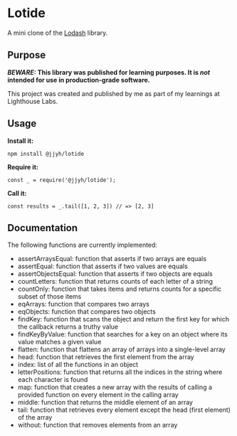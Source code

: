# Lotide

A mini clone of the [Lodash](https://lodash.com) library.

## Purpose

**_BEWARE:_ This library was published for learning purposes. It is _not_ intended for use in production-grade software.**

This project was created and published by me as part of my learnings at Lighthouse Labs. 

## Usage

**Install it:**

`npm install @jjyh/lotide`

**Require it:**

`const _ = require('@jjyh/lotide');`

**Call it:**

`const results = _.tail([1, 2, 3]) // => [2, 3]`

## Documentation

The following functions are currently implemented:


* assertArraysEqual: function that asserts if two arrays are equals
* assertEqual: function that asserts if two values are equals
* assertObjectsEqual: function that asserts if two objects are equals
* countLetters: function that returns counts of each letter of a string
* countOnly: function that takes items and returns counts for a specific subset of those items
* eqArrays: function that compares two arrays
* eqObjects: function that compares two objects
* findKey: function that scans the object and return the first key for which the callback returns a truthy value
* findKeyByValue: function that searches for a key on an object where its value matches a given value
* flatten: function that flattens an array of arrays into a single-level array
* head: function that retrieves the first element from the array
* index: list of all the functions in an object
* letterPositions: function that returns all the indices in the string where each character is found
* map: function that creates a new array with the results of calling a provided function on every element in the calling array
* middle: function that returns the middle element of an array
* tail: function that retrieves every element except the head (first element) of the array
* without: function that removes elements from an array
